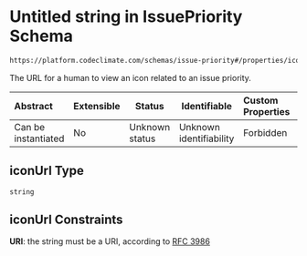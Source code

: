# Untitled string in IssuePriority Schema

```txt
https://platform.codeclimate.com/schemas/issue-priority#/properties/iconUrl
```

The URL for a human to view an icon related to an issue priority.


| Abstract            | Extensible | Status         | Identifiable            | Custom Properties | Additional Properties | Access Restrictions | Defined In                                                                                         |
| :------------------ | ---------- | -------------- | ----------------------- | :---------------- | --------------------- | ------------------- | -------------------------------------------------------------------------------------------------- |
| Can be instantiated | No         | Unknown status | Unknown identifiability | Forbidden         | Allowed               | none                | [IssuePriority.schema.json\*](../../spec/schemas/IssuePriority.schema.json "open original schema") |

## iconUrl Type

`string`

## iconUrl Constraints

**URI**: the string must be a URI, according to [RFC 3986](https://tools.ietf.org/html/rfc4291 "check the specification")
